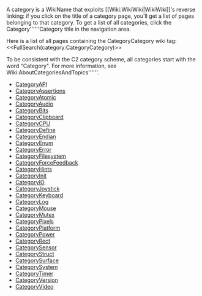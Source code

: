 <!-- # Please edit system and help pages ONLY in the master wiki! -->
<!-- # For more information, please see MoinMoin:MoinDev/Translation. -->
<!-- acl -All:write Default -->
A category is a WikiName that exploits [[Wiki:WikiWiki|WikiWiki]]'s reverse linking: if you click on the title of a category page, you'll get a list of pages belonging to that category. To get a list of all categories, click the Category''''''Category title in the navigation area.

Here is a list of all pages containing the CategoryCategory wiki tag:
<<FullSearch(category:CategoryCategory)>>

To be consistent with the C2 category scheme, all categories start with the word "Category". For more information, see Wiki:AboutCategoriesAndTopics''''''.
<!-- BEGIN CATEGORY LIST -->
- [CategoryAPI](CategoryAPI)
- [CategoryAssertions](CategoryAssertions)
- [CategoryAtomic](CategoryAtomic)
- [CategoryAudio](CategoryAudio)
- [CategoryBits](CategoryBits)
- [CategoryClipboard](CategoryClipboard)
- [CategoryCPU](CategoryCPU)
- [CategoryDefine](CategoryDefine)
- [CategoryEndian](CategoryEndian)
- [CategoryEnum](CategoryEnum)
- [CategoryError](CategoryError)
- [CategoryFilesystem](CategoryFilesystem)
- [CategoryForceFeedback](CategoryForceFeedback)
- [CategoryHints](CategoryHints)
- [CategoryInit](CategoryInit)
- [CategoryIO](CategoryIO)
- [CategoryJoystick](CategoryJoystick)
- [CategoryKeyboard](CategoryKeyboard)
- [CategoryLog](CategoryLog)
- [CategoryMouse](CategoryMouse)
- [CategoryMutex](CategoryMutex)
- [CategoryPixels](CategoryPixels)
- [CategoryPlatform](CategoryPlatform)
- [CategoryPower](CategoryPower)
- [CategoryRect](CategoryRect)
- [CategorySensor](CategorySensor)
- [CategoryStruct](CategoryStruct)
- [CategorySurface](CategorySurface)
- [CategorySystem](CategorySystem)
- [CategoryTimer](CategoryTimer)
- [CategoryVersion](CategoryVersion)
- [CategoryVideo](CategoryVideo)
<!-- END CATEGORY LIST -->
